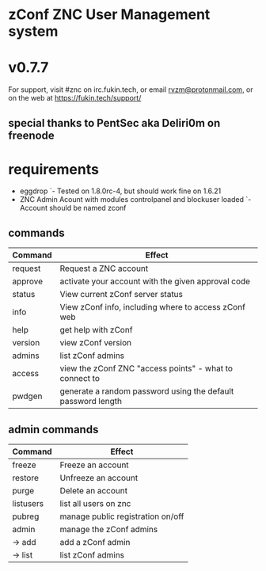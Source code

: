# zConf ZNC User Management system
# v0.7.7

For support, visit #znc on irc.fukin.tech,
or email rvzm@protonmail.com, or on the web
at https://fukin.tech/support/

## special thanks to PentSec aka Deliri0m on freenode

# requirements
 - eggdrop
 `- Tested on 1.8.0rc-4, but should work fine on 1.6.21
 - ZNC Admin Acount with modules controlpanel and blockuser loaded
 `- Account should be named zconf

## commands
Command  | Effect
---------|-------
request  | Request a ZNC account
approve  | activate your account with the given approval code
status   | View current zConf server status
info     | View zConf info, including where to access zConf web
help     | get help with zConf
version  | view zConf version
admins   | list zConf admins
access   | view the zConf ZNC "access points" - what to connect to
pwdgen   | generate a random password using the default password length

## admin commands
Command   | Effect
----------|-------
freeze    | Freeze an account
restore   | Unfreeze an account
purge     | Delete an account
listusers | list all users on znc
pubreg    | manage public registration on/off
admin     | manage the zConf admins
-> add    | add a zConf admin
-> list   | list zConf admins
